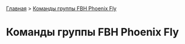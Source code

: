 [Главная](./README.md) > [Команды группы FBH Phoenix Fly](./group-phoenix-fly-cmd.md)

# Команды группы FBH Phoenix Fly